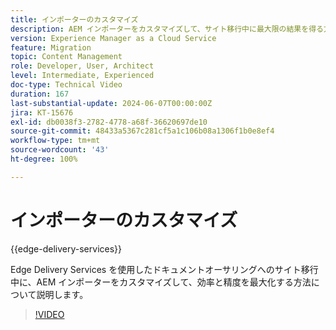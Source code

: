 ```yaml
---
title: インポーターのカスタマイズ
description: AEM インポーターをカスタマイズして、サイト移行中に最大限の結果を得る方法について説明します。
version: Experience Manager as a Cloud Service
feature: Migration
topic: Content Management
role: Developer, User, Architect
level: Intermediate, Experienced
doc-type: Technical Video
duration: 167
last-substantial-update: 2024-06-07T00:00:00Z
jira: KT-15676
exl-id: db0038f3-2782-4778-a68f-36620697de10
source-git-commit: 48433a5367c281cf5a1c106b08a1306f1b0e8ef4
workflow-type: tm+mt
source-wordcount: '43'
ht-degree: 100%

---
```


# インポーターのカスタマイズ

{{edge-delivery-services}}

Edge Delivery Services を使用したドキュメントオーサリングへのサイト移行中に、AEM インポーターをカスタマイズして、効率と精度を最大化する方法について説明します。

>[!VIDEO](https://video.tv.adobe.com/v/3429596/?learn=on)
